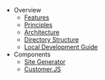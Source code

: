 - Overview
    - [Features](features)
    - [Principles](principles)
    - [Architecture](architecture)    
    - [Directory Structure](structure)    
    - [Local Development Guide](guides/development)    
- Components
    - [Site Generator](generator)
    - [Customer.JS](customerjs)